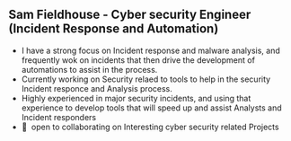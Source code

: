 Sam Fieldhouse - Cyber security Engineer (Incident Response and Automation)
------------------------------------

* I have a strong focus on Incident response and malware analysis, and frequently wok on incidents that then drive the development of automations to assist in the process.
* Currently working on Security relaed to tools to help in the security Incident responce and Analysis process.
* Highly experienced in major security incidents, and using that experience to develop tools that will speed up and assist Analysts and Incident responders 
* 🤝  open to collaborating on Interesting cyber security related Projects
